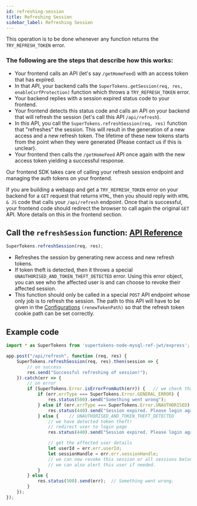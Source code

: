 ```yaml
---
id: refreshing-session
title: Refreshing Session
sidebar_label: Refreshing Session
---
```


This operation is to be done whenever any function returns the ```TRY_REFRESH_TOKEN``` error.

### The following are the steps that describe how this works:
- Your frontend calls an API (let's say ```/getHomeFeed```) with an access token that has expired.
- In that API, your backend calls the ```SuperTokens.getSession(req, res, enableCsrfProtection)``` function which throws a ```TRY_REFRESH_TOKEN``` error.
- Your backend replies with a session expired status code to your frontend.
- Your frontend detects this status code and calls an API on your backend that will refresh the session (let's call this API ```/api/refresh```).
- In this API, you call the ```SuperTokens.refreshSession(req, res)``` function that "refreshes" the session. This will result in the generation of a new access and a new refresh token. The lifetime of these new tokens starts from the point when they were generated (Please contact us if this is unclear).
- Your frontend then calls the ```/getHomeFeed``` API once again with the new access token yielding a successful response.

Our frontend SDK takes care of calling your refresh session endpoint and managing the auth tokens on your frontend.

<div class="specialNote">
If you are building a webapp and get a <code>TRY_REFRESH_TOKEN</code> error on your backend for a <code>GET</code> request that returns <code>HTML</code>, then you should reply with  <code>HTML & JS</code> code that calls your <code>/api/refresh</code> endpoint. Once that is successful, your frontend code should redirect the browser to call again the original <code>GET</code> API. More details on this in the frontend section.
</div>

## Call the ```refreshSession``` function: [API Reference](../api-reference#refreshsessionreq-res)
```js
SuperTokens.refreshSession(req, res);
```
- Refreshes the session by generating new access and new refresh tokens.
- If token theft is detected, then it throws a special ```UNAUTHORISED_AND_TOKEN_THEFT_DETECTED``` error. Using this error object, you can see who the affected user is and can choose to revoke their affected session.
- <span class="highlighted-text">This function should only be called in a special ```POST``` API endpoint whose only job is to refresh the session.</span> The path to this API will have to be given in the [Configurations](initialisation#configurations) ```(renewTokenPath)``` so that the refresh token cookie path can be set correctly.

<div class="divider"></div>

## Example code
```js
import * as SuperTokens from 'supertokens-node-mysql-ref-jwt/express';

app.post("/api/refresh", function (req, res) {
    SuperTokens.refreshSession(req, res).then(session => {
        // on success
        res.send("Successful refreshing of session!");
    }).catch(err => {
        // on error
        if (SuperTokens.Error.isErrorFromAuth(err)) {   // we check that this error is indeed from our lib or not. Just to be safe.
            if (err.errType === SuperTokens.Error.GENERAL_ERROR) {
                res.status(500).send("Something went wrong");
            } else if (err.errType === SuperTokens.Error.UNAUTHORISED) {
                res.status(440).send("Session expired. Please login again!");
            } else {    // UNAUTHORISED_AND_TOKEN_THEFT_DETECTED
                // we have detected token theft! 
                // redirect user to login page
                res.status(440).send("Session expired. Please login again!");

                // get the affected user details
                let userId = err.err.userId;
                let sessionHandle = err.err.sessionHandle;
                // we can now revoke this session or all sessions belonging to this user.
                // we can also alert this user if needed.
            }
        } else {
            res.status(500).send(err);  // Something went wrong.
        }
    });
});
```